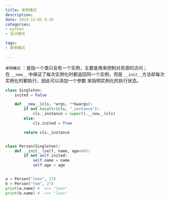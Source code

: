 ```yaml
---
title: 单例模式   
description:  
date: 2019-12-01 0:35  
categories:  
- python
- 设计模式 

tags:  
- 单例模式
 
---
```


`单例模式` ：是指一个类只会有一个实例，主要是用来控制对资源的访问；     
在 `__new__` 中保证了每次实例化时都返回同一个实例，但是 `__init__`方法却每次实例化时都执行，因此可以添加一个参数
来指明实例化的执行状态。

```python
class Singleton:
    inited = False

    def __new__(cls, *args, **kwargs):
        if not hasattr(cls, "_instance"):
            cls._instance = super().__new__(cls)
        else:
            cls.inited = True

        return cls._instance


class Person(Singleton):
    def __init__(self, name, age=80):
        if not self.inited:
            self.name = name
            self.age = age


a = Person("leon", 23)
b = Person("tom", 27)
print(a.name) #  >>> "leon"
print(b.name) #  >>> "leon"
```